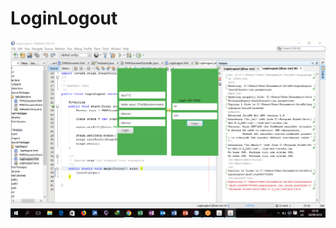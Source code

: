 # LoginLogout
![alt text](https://github.com/izzul112/LoginLogout/blob/master/Screenshot%20(157).png)
